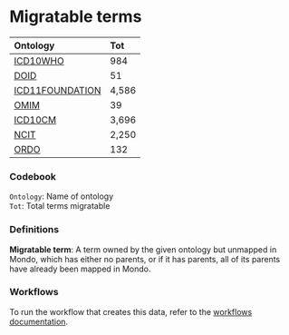 # Migratable terms
| Ontology                                        | Tot   |
|:------------------------------------------------|:------|
| [ICD10WHO](./migrate_icd10who.md)               | 984   |
| [DOID](./migrate_doid.md)                       | 51    |
| [ICD11FOUNDATION](./migrate_icd11foundation.md) | 4,586 |
| [OMIM](./migrate_omim.md)                       | 39    |
| [ICD10CM](./migrate_icd10cm.md)                 | 3,696 |
| [NCIT](./migrate_ncit.md)                       | 2,250 |
| [ORDO](./migrate_ordo.md)                       | 132   |

### Codebook
`Ontology`: Name of ontology    
`Tot`: Total terms migratable

### Definitions
**Migratable term**: A term owned by the given ontology but unmapped in Mondo, which has either no parents, or if it has 
parents, all of its parents have already been mapped in Mondo.

### Workflows
To run the workflow that creates this data, refer to the [workflows documentation](../developer/workflows.md).